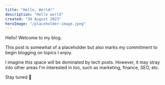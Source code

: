 ```yaml
---
title: "Hello, World!"
description: "Hello world"
created: "30 August 2023"
heroImage: "/placeholder-image.jpeg"
---
```


Hello! Welcome to my blog.

This post is somewhat of a placeholder but also marks my commitment to begin blogging on topics I enjoy.

I imagine this space will be dominated by tech posts. However, it may stray into other areas I'm interested in too, such as marketing, finance, SEO, etc.

Stay tuned 🙂
